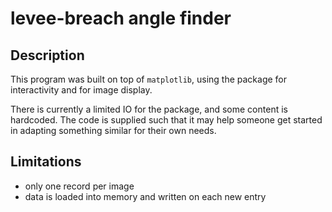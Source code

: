 # levee-breach angle finder

## Description
This program was built on top of `matplotlib`, using the package for interactivity and for image display.

There is currently a limited IO for the package, and some content is hardcoded. 
The code is supplied such that it may help someone get started in adapting something similar for their own needs.


## Limitations
 * only one record per image
 * data is loaded into memory and written on each new entry
